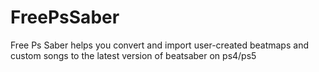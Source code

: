 # FreePsSaber
Free Ps Saber helps you convert and import user-created beatmaps and custom songs to the latest version of beatsaber on ps4/ps5
